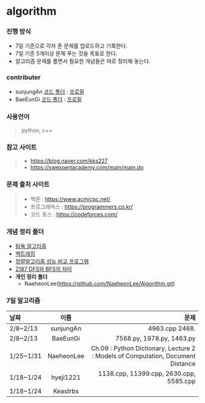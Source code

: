 # algorithm

### 진행 방식
+ 7일 기준으로 각자 푼 문제를 업로드하고 기록한다. 
+ 7일 기준 5개이상 문제 푸는 것을 목표로 한다. 
+ 알고리즘 문제를 풀면서 필요한 개념들은 따로 정리해 놓는다. 

### contributer
+ sunjungAn [코드 폴더](https://github.com/sunjungAn/algorithm/tree/master/sunjungAn) : [프로필](https://github.com/sunjungAn)
+ BaeEunGi [코드 폴더](https://github.com/sunjungAn/algorithm/tree/master//BaeEunGi) : [프로필](https://github.com/BaeEunGi)

### 사용언어 
> python, c++ 

### 참고 사이트
> + https://blog.naver.com/kks227
> + https://swexpertacademy.com/main/main.do

### 문제 출처 사이트
> + 백준 : https://www.acmicpc.net/
> + 프로그래머스 : https://programmers.co.kr/
> + 코드 포스 : https://codeforces.com/

### 개념 정리 폴더
+ [탐욕 알고리즘](https://github.com/sunjungAn/algorithm/tree/master/Greedy%20algorithm)
+ [백트레킹](https://github.com/sunjungAn/algorithm/tree/master/%EB%B0%B1%ED%8A%B8%EB%9E%98%ED%82%B9.)
+ [정렬알고리즘 성능 비교 프로그램](https://github.com/sunjungAn/algorithm/tree/master/sort_compare)
+ [2187 DFS와 BFS의 차이](https://github.com/sunjungAn/SMU_algorithmstudy_Sevendays/blob/master/sunjungAn/(BOJ.2187)DFS%EC%99%80%20BFS%EC%9D%98%20%EC%B0%A8%EC%9D%B4.md)
+ **개인 정리 폴더** 
  - NaeheonLee(https://github.com/NaeheonLee/Algorithm.git)


### 7일 알고리즘
| 날짜 | 이름 | 문제 |
|:--------|:------:|-------:|
| 2/8~2/13 | sunjungAn | 4963.cpp 2468. |
| 2/8~2/13 | BaeEunGi | 7568.py, 1978.py, 1463.py |
| 1/25~1/31 | NaeheonLee |  Ch.09 : Python Dictionary, Lecture 2 : Models of Computation, Document Distance  |
| 1/18~1/24 | hyeji1221 | 1138.cpp, 11399.cpp, 2630.cpp, 5585.cpp                 |
| 1/18~1/24 | Keastrbs |                                                     |

